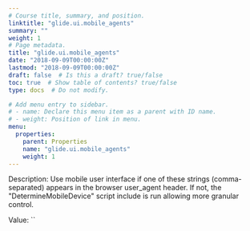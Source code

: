 ```yaml
---
# Course title, summary, and position.
linktitle: "glide.ui.mobile_agents"
summary: ""
weight: 1
# Page metadata.
title: "glide.ui.mobile_agents"
date: "2018-09-09T00:00:00Z"
lastmod: "2018-09-09T00:00:00Z"
draft: false  # Is this a draft? true/false
toc: true  # Show table of contents? true/false
type: docs  # Do not modify.

# Add menu entry to sidebar.
# - name: Declare this menu item as a parent with ID name.
# - weight: Position of link in menu.
menu:
  properties:
    parent: Properties
    name: "glide.ui.mobile_agents"
    weight: 1
---
```


Description: Use mobile user interface if one of these strings (comma-separated) appears in the browser user_agent header.  If not, the "DetermineMobileDevice" script include is run allowing more granular control.


Value: ``